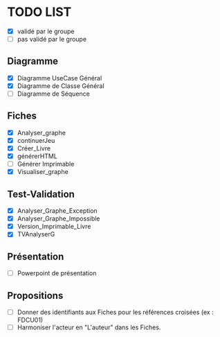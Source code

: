 TODO LIST
=========

- [x] validé par le groupe 
- [ ] pas validé par le groupe 

Diagramme
---------

- [x] Diagramme UseCase Général
- [x] Diagramme de Classe Général
- [ ] Diagramme de Séquence

Fiches
------

- [x] Analyser_graphe
- [x] continuerJeu
- [x] Créer_Livre
- [x] générerHTML
- [ ] Générer Imprimable
- [x] Visualiser_graphe

Test-Validation
---------------

- [x] Analyser_Graphe_Exception
- [x] Analyser_Graphe_Impossible
- [x] Version_Imprimable_Livre
- [x] TVAnalyserG

Présentation
------------

- [ ] Powerpoint de présentation

Propositions
------------
- [ ] Donner des identifiants aux Fiches pour les références croisées (ex : FDCU01)
- [ ] Harmoniser l'acteur en "L'auteur" dans les Fiches.
